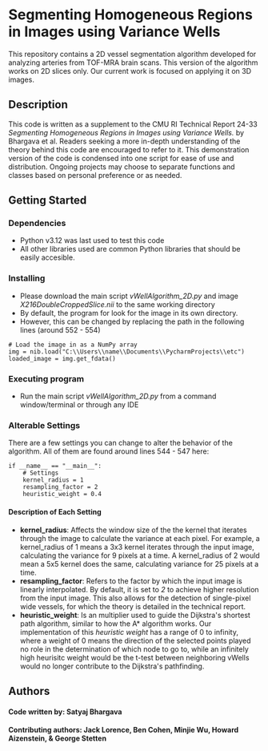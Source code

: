 # Segmenting Homogeneous Regions in Images using Variance Wells 

This repository contains a 2D vessel segmentation algorithm developed for analyzing arteries from TOF-MRA brain scans. This version of the algorithm works on 2D slices only. Our current work is focused on applying it on 3D images.

## Description

This code is written as a supplement to the CMU RI Technical Report 24-33 *Segmenting Homogeneous Regions in Images using Variance Wells.* by Bhargava et al. Readers seeking a more in-depth understanding of the theory behind this code are encouraged to refer to it. This demonstration version of the code is condensed into one script for ease of use and distribution. Ongoing projects may choose to separate functions and classes based on personal preference or as needed. 

## Getting Started

### Dependencies

* Python v3.12 was last used to test this code
* All other libraries used are common Python libraries that should be easily accesible.

### Installing

* Please download the main script *vWellAlgorithm_2D.py* and image *X216DoubleCroppedSlice.nii* to the same working directory
* By default, the program for look for the image in its own directory.
* However, this can be changed by replacing the path in the following lines (around 552 - 554)
```
# Load the image in as a NumPy array
img = nib.load("C:\\Users\\name\\Documents\\PycharmProjects\\etc")
loaded_image = img.get_fdata()
```
### Executing program

* Run the main script *vWellAlgorithm_2D.py* from a command window/terminal or through any IDE

### Alterable Settings

There are a few settings you can change to alter the behavior of the algorithm. All of them are found around lines 544 - 547 here:
```
if __name__ == "__main__":
    # Settings
    kernel_radius = 1
    resampling_factor = 2
    heuristic_weight = 0.4
```
#### Description of Each Setting
* **kernel_radius**: Affects the window size of the the kernel that iterates through the image to calculate the variance at each pixel. For example, a kernel_radius of 1 means a 3x3 kernel iterates through the input image, calculating the variance for 9 pixels at a time. A kernel_radius of 2 would mean a 5x5 kernel does the same, calculating variance for 25 pixels at a time.
* **resampling_factor**: Refers to the factor by which the input image is linearly interpolated. By default, it is set to *2* to achieve higher resolution from the input image. This also allows for the detection of single-pixel wide vessels, for which the theory is detailed in the technical report.
* **heuristic_weight**: Is an multiplier used to guide the Dijkstra's shortest path algorithm, similar to how the A* algorithm works. Our implementation of this *heuristic weight* has a range of 0 to infinity, where a weight of 0 means the direction of the selected points played no role in the determination of which node to go to, while an infinitely high heurisitc weight would be the t-test between neighboring vWells would no longer contribute to the Dijkstra's pathfinding.

## Authors

#### Code written by: Satyaj Bhargava
#### Contributing authors: Jack Lorence, Ben Cohen, Minjie Wu, Howard Aizenstein, & George Stetten
